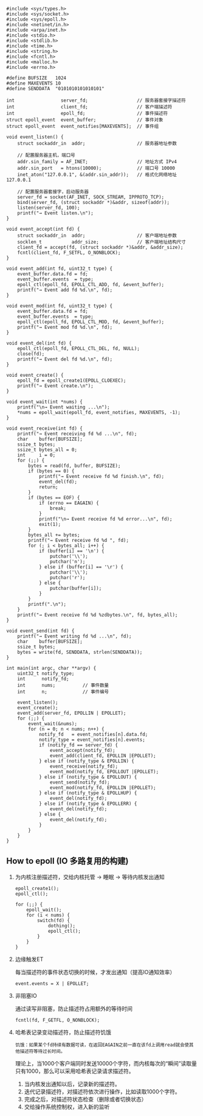 ```
#include <sys/types.h>
#include <sys/socket.h>  
#include <sys/epoll.h>
#include <netinet/in.h> 
#include <arpa/inet.h>
#include <stdio.h>
#include <stdlib.h>
#include <time.h>
#include <string.h>
#include <fcntl.h>
#include <malloc.h>
#include <errno.h>

#define BUFSIZE   1024
#define MAXEVENTS 10
#define SENDDATA  "0101010101010101"

int                 server_fd;                  // 服务器套接字描述符
int                 client_fd;                  // 客户端描述符
int                 epoll_fd;                   // 事件描述符
struct epoll_event  event_buffer;               // 事件对象
struct epoll_event  event_notifies[MAXEVENTS];  // 事件组

void event_listen() {
    struct sockaddr_in  addr;                   // 服务器地址参数

    // 配置服务器主机，端口号
    addr.sin_family = AF_INET;                  // 地址方式 IPv4
    addr.sin_port   = htons(10000);             // 端口号 10000
    inet_aton("127.0.0.1", &(addr.sin_addr));   // 格式化网络地址 127.0.0.1

    // 配置服务器套接字，启动服务器    
    server_fd = socket(AF_INET, SOCK_STREAM, IPPROTO_TCP);
    bind(server_fd, (struct sockaddr *)&addr, sizeof(addr));
    listen(server_fd, 100);
    printf("→ Event listen.\n");
}

void event_accept(int fd) {
    struct sockaddr_in  addr;                   // 客户端地址参数
    socklen_t           addr_size;              // 客户端地址结构尺寸
    client_fd = accept(fd, (struct sockaddr *)&addr, &addr_size);
    fcntl(client_fd, F_SETFL, O_NONBLOCK);
}

void event_add(int fd, uint32_t type) {
    event_buffer.data.fd = fd;
    event_buffer.events  = type;
    epoll_ctl(epoll_fd, EPOLL_CTL_ADD, fd, &event_buffer);
    printf("→ Event add fd %d.\n", fd);
}

void event_mod(int fd, uint32_t type) {
    event_buffer.data.fd = fd;
    event_buffer.events  = type;
    epoll_ctl(epoll_fd, EPOLL_CTL_MOD, fd, &event_buffer);
    printf("→ Event mod fd %d.\n", fd);
}

void event_del(int fd) {
    epoll_ctl(epoll_fd, EPOLL_CTL_DEL, fd, NULL);
    close(fd);
    printf("→ Event del fd %d.\n", fd);
}

void event_create() {
    epoll_fd = epoll_create1(EPOLL_CLOEXEC);
    printf("→ Event create.\n");
}

void event_wait(int *nums) {
    printf("\n→ Event waiting ...\n");
    *nums = epoll_wait(epoll_fd, event_notifies, MAXEVENTS, -1);
}

void event_receive(int fd) {
    printf("→ Event receiving fd %d ...\n", fd);
    char    buffer[BUFSIZE];
    ssize_t bytes;
    ssize_t bytes_all = 0;
    int     i = 0;
    for (;;) {
        bytes = read(fd, buffer, BUFSIZE);
        if (bytes == 0) {
            printf("→ Event receive fd %d finish.\n", fd);
            event_del(fd);
            return;
        }
        if (bytes == EOF) {
            if (errno == EAGAIN) {
                break;
            }
            printf("\n→ Event receive fd %d error...\n", fd);
            exit(1);
        }
        bytes_all += bytes;
        printf("→ Event receive fd %d ", fd);
        for (; i < bytes_all; i++) {
            if (buffer[i] == '\n') {
                putchar('\\');
                putchar('n');
            } else if (buffer[i] == '\r') {
                putchar('\\');
                putchar('r');
            } else {
                putchar(buffer[i]);
            }
        }
        printf(".\n");
    }
    printf("→ Event receive fd %d %zdbytes.\n", fd, bytes_all);
}

void event_send(int fd) {
    printf("→ Event writing fd %d ...\n", fd);
    char    buffer[BUFSIZE];
    ssize_t bytes;
    bytes = write(fd, SENDDATA, strlen(SENDDATA));
}

int main(int argc, char **argv) {
    uint32_t notify_type;
    int      notify_fd;
    int      nums;          // 事件数量
    int      n;             // 事件编号

    event_listen();
    event_create();
    event_add(server_fd, EPOLLIN | EPOLLET);
    for (;;) {
        event_wait(&nums);
        for (n = 0; n < nums; n++) {
            notify_fd   = event_notifies[n].data.fd;
            notify_type = event_notifies[n].events;
            if (notify_fd == server_fd) {
                event_accept(notify_fd);
                event_add(client_fd, EPOLLIN |EPOLLET);
            } else if (notify_type & EPOLLIN) {
                event_receive(notify_fd);
                event_mod(notify_fd, EPOLLOUT |EPOLLET);
            } else if (notify_type & EPOLLOUT) {
                event_send(notify_fd);
                event_mod(notify_fd, EPOLLIN |EPOLLET);
            } else if (notify_type & EPOLLHUP) {
                event_del(notify_fd);
            } else if (notify_type & EPOLLERR) {
                event_del(notify_fd);
            } else {
                event_del(notify_fd);
            }
        }
    }
}
```

How to epoll (IO 多路复用的构建)
---------------------------

1. 为内核注册描述符，交给内核托管 → 睡眠 → 等待内核发出通知

       epoll_create1();
       epoll_ctl();

       for (;;) {
           epoll_wait();
           for (i < nums) {
               switch(fd) {
                   dothing();
                   epoll_ctl();
               }
           }
       }
       
2. 边缘触发ET

   每当描述符的事件状态切换的时候，才发出通知（提高IO通知效率）
   
       event.events = X | EPOLLET;
   
3. 非阻塞IO

   通过读写非阻塞，防止描述符占用额外的等待时间
   
       fcntl(fd, F_GETFL, O_NONBLOCK);
   
4. 哈希表记录变动描述符，防止描述符饥饿

   `饥饿：如果某个fd持续有数据可读，在返回EAGAIN之前一直在该fd上调用read就会使其他描述符等待过长时间。`

   理论上，当1000个客户端同时发送10000个字符，而内核每次的“瞬间”读取量只有1000，那么可以采用哈希表记录请求描述符。
   
   1) 当内核发出通知以后，记录新的描述符。<br />
   2) 迭代记录描述符，对描述符依次进行操作，比如读取1000个字符。<br />
   3) 完成之后，对描述符状态检查（删除或者切换状态）<br />
   4) 交给操作系统控制权，进入新的监听
